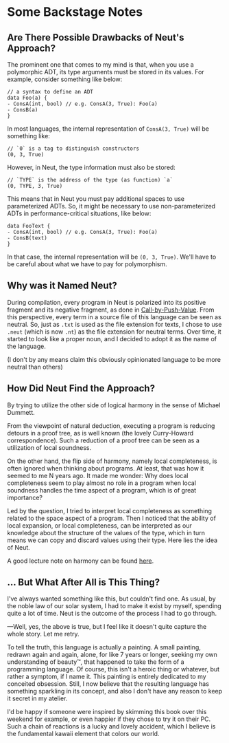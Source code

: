 # Some Backstage Notes

## Are There Possible Drawbacks of Neut's Approach?

The prominent one that comes to my mind is that, when you use a polymorphic ADT, its type arguments must be stored in its values. For example, consider something like below:

```neut
// a syntax to define an ADT
data Foo(a) {
- ConsA(int, bool) // e.g. ConsA(3, True): Foo(a)
- ConsB(a)
}
```

In most languages, the internal representation of `ConsA(3, True)` will be something like:

```neut
// `0` is a tag to distinguish constructors
(0, 3, True)
```

However, in Neut, the type information must also be stored:

```neut
// `TYPE` is the address of the type (as function) `a`
(0, TYPE, 3, True)
```

This means that in Neut you must pay additional spaces to use parameterized ADTs. So, it might be necessary to use non-parameterized ADTs in performance-critical situations, like below:

```neut
data FooText {
- ConsA(int, bool) // e.g. ConsA(3, True): Foo(a)
- ConsB(text)
}
```

In that case, the internal representation will be `(0, 3, True)`. We'll have to be careful about what we have to pay for polymorphism.

## Why was it Named Neut?

During compilation, every program in Neut is polarized into its positive fragment and its negative fragment, as done in [Call-by-Push-Value](https://www.cs.bham.ac.uk/~pbl/papers/thesisqmwphd.pdf). From this perspective, every term in a source file of this language can be seen as neutral. So, just as `.txt` is used as the file extension for texts, I chose to use `.neut` (which is now `.nt`) as the file extension for neutral terms. Over time, it started to look like a proper noun, and I decided to adopt it as the name of the language.

(I don't by any means claim this obviously opinionated language to be more neutral than others)

## How Did Neut Find the Approach?

By trying to utilize the other side of logical harmony in the sense of Michael Dummett.

From the viewpoint of natural deduction, executing a program is reducing detours in a proof tree, as is well known (the lovely Curry-Howard correspondence). Such a reduction of a proof tree can be seen as a utilization of local soundness.

On the other hand, the flip side of harmony, namely local completeness, is often ignored when thinking about programs. At least, that was how it seemed to me N years ago. It made me wonder: Why does local completeness seem to play almost no role in a program when local soundness handles the time aspect of a program, which is of great importance?

Led by the question, I tried to interpret local completeness as something related to the space aspect of a program. Then I noticed that the ability of local expansion, or local completeness, can be interpreted as our knowledge about the structure of the values of the type, which in turn means we can copy and discard values using their type. Here lies the idea of Neut.

A good lecture note on harmony can be found [here](https://www.cs.cmu.edu/~fp/courses/15317-f09/lectures/03-harmony.pdf).

## ... But What After All is This Thing?

I've always wanted something like this, but couldn't find one. As usual, by the noble law of our solar system, I had to make it exist by myself, spending quite a lot of time. Neut is the outcome of the process I had to go through.

—Well, yes, the above is true, but I feel like it doesn't quite capture the whole story. Let me retry.

To tell the truth, this language is actually a painting. A small painting, redrawn again and again, alone, for like 7 years or longer, seeking my own understanding of beauty™, that happened to take the form of a programming language. Of course, this isn't a heroic thing or whatever, but rather a symptom, if I name it. This painting is entirely dedicated to my conceited obsession. Still, I now believe that the resulting language has something sparkling in its concept, and also I don't have any reason to keep it secret in my atelier.

I'd be happy if someone were inspired by skimming this book over this weekend for example, or even happier if they chose to try it on their PC. Such a chain of reactions is a lucky and lovely accident, which I believe is the fundamental kawaii element that colors our world.
